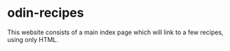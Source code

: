 # odin-recipes

This website consists of a main index page which will link to a few recipes, using only HTML.